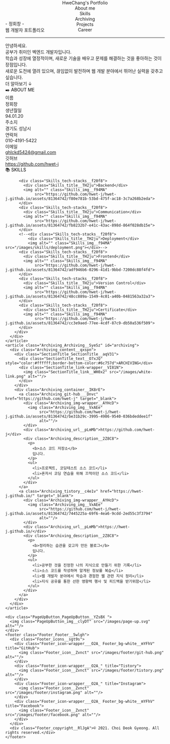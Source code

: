 <!DOCTYPE html>
<html lang="en">
<head>
  <meta charset="UTF-8">
  <title>HWET Portfolio</title>
</head>
<style>
  .Header_Header__bkfyR {
    position: fixed;
    top: 0;
    right: 0;
    left: 0;
    background-color: transparent;
    z-index: 10
  }

  .Header_Header__bkfyR.Header_has-background-color__iWD1w {
    background-color: #fff;
    box-shadow: 0 1px .3rem hsla(0, 0%, 80%, .8)
  }

  .Header_Header__bkfyR.Header_has-background-color__iWD1w .Header_content__FPfsl .Header_navigation-menus__p_A9O > .Header_navigation-menu__8vdQ1, .Header_Header__bkfyR.Header_has-background-color__iWD1w .Header_content__FPfsl .Header_title__u692O {
    color: #453a33
  }

  .Header_Header__bkfyR.Header_has-background-color__iWD1w .Header_content__FPfsl .Header_navigation-menus__p_A9O > .Header_navigation-menu__8vdQ1:hover, .Header_Header__bkfyR.Header_has-background-color__iWD1w .Header_content__FPfsl .Header_title__u692O:hover {
    color: #f4623a
  }

  .Header_Header__bkfyR .Header_content__FPfsl {
    box-sizing: border-box;
    -webkit-box-sizing: border-box;
    width: 100%;
    max-width: 71.25rem;
    height: 4.5rem;
    padding: 1.25rem 2rem;
    margin: 0 auto
  }

  .Header_Header__bkfyR .Header_content__FPfsl .Header_title__u692O {
    display: inline-block;
    font-weight: 700;
    font-size: 1.5rem;
    color: hsla(0, 0%, 100%, .7);
    line-height: 2rem;
    cursor: pointer
  }

  .Header_Header__bkfyR .Header_content__FPfsl .Header_title__u692O:hover {
    color: #fff
  }

  .Header_Header__bkfyR .Header_content__FPfsl .Header_navigation-menus__p_A9O {
    float: right
  }

  .Header_Header__bkfyR .Header_content__FPfsl .Header_navigation-menus__p_A9O .Header_navigation-menu__8vdQ1 {
    display: inline-block;
    padding: 0 1rem;
    font-weight: 700;
    font-size: 1rem;
    color: hsla(0, 0%, 100%, .7);
    line-height: 2rem;
    cursor: pointer
  }

  .Header_Header__bkfyR .Header_content__FPfsl .Header_navigation-menus__p_A9O .Header_navigation-menu__8vdQ1:hover {
    color: #fff
  }

  .Header_Header__bkfyR .Header_content__FPfsl .Header_hamburger-wrapper__aAWlM {
    float: right;
    box-sizing: border-box;
    -webkit-box-sizing: border-box;
    width: 3.5rem;
    height: 3rem;
    padding: .5rem 0;
    margin-top: -.5rem;
    border: 1px solid rgba(0, 0, 0, .1);
    border-radius: .25rem;
    text-align: center;
    cursor: pointer
  }

  .Header_Header__bkfyR .Header_content__FPfsl .Header_hamburger-wrapper__aAWlM:hover {
    background-color: #f5f5f5
  }

  .Header_Header__bkfyR .Header_folded-navigation-menus__xgZIW {
    overflow: hidden;
    box-sizing: border-box;
    -webkit-box-sizing: border-box;
    max-height: 15.75rem;
    padding-left: 2rem;
    background-color: #fff;
    transition: max-height .2s ease;
    -webkit-transition: max-height .2s ease;
    -o-transition: max-height .2s ease
  }

  .Header_Header__bkfyR .Header_folded-navigation-menus__xgZIW.Header_is-folded__drE3y {
    max-height: 0
  }

  .Header_Header__bkfyR .Header_folded-navigation-menus__xgZIW .Header_folded-navigation-menu__tCpbH {
    display: table;
    padding: .75rem 0;
    font-weight: 700;
    font-size: 1rem;
    color: #6c757d;
    line-height: 1.25rem;
    cursor: pointer
  }

  .Header_Header__bkfyR .Header_folded-navigation-menus__xgZIW .Header_folded-navigation-menu__tCpbH:hover {
    color: #f4623a
  }

  .Header_Header__bkfyR .Header_folded-navigation-menus__xgZIW .Header_folded-navigation-menu__tCpbH:first-child {
    margin-top: 1rem
  }

  .Header_Header__bkfyR .Header_folded-navigation-menus__xgZIW .Header_folded-navigation-menu__tCpbH:last-child {
    margin-bottom: 1rem
  }

  @media (max-width: 576px) {
    .Header_Header__bkfyR.Header_has-background-color__iWD1w .Header_content__FPfsl .Header_navigation-menus__p_A9O > .Header_navigation-menu__8vdQ1:hover, .Header_Header__bkfyR.Header_has-background-color__iWD1w .Header_content__FPfsl .Header_title__u692O:hover {
      color: #453a33
    }

    .Header_Header__bkfyR.Header_has-background-color__iWD1w .Header_content__FPfsl .Header_hamburger-wrapper__aAWlM:hover {
      background-color: #fff
    }

    .Header_Header__bkfyR.Header_has-background-color__iWD1w .Header_folded-navigation-menus__xgZIW .Header_folded-navigation-menu__tCpbH:hover {
      color: #6c757d
    }
  }

  .Masthead_Masthead__AqKEv {
    position: relative
  }

  .Masthead_Masthead__AqKEv:before {
    content: "";
    position: absolute;
    top: 0;
    right: 0;
    left: 0;
    bottom: 0;
    background: linear-gradient(180deg, rgba(30, 99, 190, 0.8) 0, rgba(30, 99, 190, 0.8) 90%), url(https://github.com/hwet-j/hwet-j.github.io/assets/81364742/98cb3114-b307-4fb0-9d49-10596f30dfe2) 50% no-repeat;
    background: -o-linear-gradient(top, rgba(30, 99, 190, 0.8) 0, rgba(30, 99, 190, 0.8) 90%), url(https://github.com/hwet-j/hwet-j.github.io/assets/81364742/98cb3114-b307-4fb0-9d49-10596f30dfe2) 50% no-repeat;
    background-size: cover;
    z-index: -1
  }

  .Masthead_Masthead__AqKEv .Masthead_content__lswMP {
    box-sizing: border-box;
    -webkit-box-sizing: border-box;
    width: 100%;
    max-width: 71.25rem;
    margin: 0 auto;
    padding: 8.5rem 2rem 4rem;
    text-align: center
  }

  .Masthead_Masthead__AqKEv .Masthead_content__lswMP .Masthead_title__UKtcP {
    font-family: Black Han Sans, sans-serif;
    font-weight: 400;
    font-size: 4rem;
    color: #fff;
    word-break: keep-all
  }

  .Masthead_Masthead__AqKEv .Masthead_content__lswMP .Masthead_divider___SbfQ {
    width: 4.25rem;
    height: 0;
    margin: 1.5rem auto;
    border: none;
    border-top: .2rem solid #5e0e70;
    opacity: 1
  }

  .Masthead_Masthead__AqKEv .Masthead_content__lswMP .Masthead_description__VWTuB {
    margin: 0 auto 2rem;
    font-weight: 400;
    font-size: 1.25rem;
    color: hsla(0, 0%, 100%, .75);
    line-height: 1.5
  }

  .Masthead_Masthead__AqKEv .Masthead_content__lswMP .Masthead_find-out-more__8C_Rn {
    display: inline-block;
    padding: 1rem 2rem;
    border: none;
    border-radius: 10rem;
    background-color: #8518bb;
    font-weight: 400;
    font-size: 1rem;
    text-decoration: none;
    color: #fff;
    line-height: 1.5;
    cursor: pointer
  }

  .Masthead_Masthead__AqKEv .Masthead_content__lswMP .Masthead_find-out-more__8C_Rn:hover {
    background-color: #f24516;
    transition: background-color .2s ease-in-out;
    -webkit-transition: background-color .2s ease-in-out;
    -o-transition: background-color .2s ease-in-out
  }

  @media (max-width: 992px) {
    .Masthead_Masthead__AqKEv .Masthead_content__lswMP .Masthead_title__UKtcP {
      font-size: 3rem
    }

    .Masthead_Masthead__AqKEv .Masthead_content__lswMP .Masthead_description__VWTuB {
      font-size: 1rem
    }
  }

  @media (max-width: 576px) {
    .Masthead_Masthead__AqKEv .Masthead_content__lswMP .Masthead_find-out-more__8C_Rn:hover {
      background-color: #f4623a
    }
  }

  .SectionTitle_SectionTitle__aqV31 {
    display: table;
    position: relative;
    margin: 0 auto 3rem
  }

  .SectionTitle_SectionTitle__aqV31 .SectionTitle_text__O7xJQ {
    border-bottom-width: 1px;
    border-bottom-style: solid;
    font-family: Black Han Sans, sans-serif;
    font-weight: 400;
    font-size: 3rem;
    line-height: 1.5
  }

  .SectionTitle_SectionTitle__aqV31 .SectionTitle_link-wrapper__VI81N {
    position: absolute;
    top: 50%;
    left: -3rem;
    transform: translateY(-50%);
    -webkit-transform: translateY(-50%);
    -ms-transform: translateY(-50%);
    width: 2rem;
    height: 2rem;
    opacity: .5;
    cursor: pointer
  }

  .SectionTitle_SectionTitle__aqV31 .SectionTitle_link-wrapper__VI81N:hover {
    opacity: .7
  }

  .SectionTitle_SectionTitle__aqV31 .SectionTitle_link-wrapper__VI81N .SectionTitle_link__WH0x2 {
    width: 100%
  }

  @media (max-width: 992px) {
    .SectionTitle_SectionTitle__aqV31 .SectionTitle_text__O7xJQ {
      font-size: 2.5rem
    }
  }

  @media (max-width: 576px) {
    .SectionTitle_SectionTitle__aqV31 .SectionTitle_text__O7xJQ {
      font-size: 2rem
    }

    .SectionTitle_SectionTitle__aqV31 .SectionTitle_link-wrapper__VI81N:hover {
      opacity: .5
    }
  }

  .AboutMe_AboutMe__ysYj_ .AboutMe_content__nt2Em {
    box-sizing: border-box;
    -webkit-box-sizing: border-box;
    width: 100%;
    max-width: 71.25rem;
    padding: 4rem 2rem;
    margin: 0 auto
  }

  .AboutMe_AboutMe__ysYj_ .AboutMe_content__nt2Em .AboutMe_basic-infos__RLZNU {
    display: flex;
    display: -ms-flexbox;
    flex-flow: row wrap;
    justify-content: space-between;
    -webkit-box-pack: justify;
    -ms-flex-pack: justify
  }

  .AboutMe_AboutMe__ysYj_ .AboutMe_content__nt2Em .AboutMe_basic-infos__RLZNU .AboutMe_basic-info-wrapper__p9kae {
    width: 33.3333%
  }

  .AboutMe_AboutMe__ysYj_ .AboutMe_content__nt2Em .AboutMe_basic-infos__RLZNU .AboutMe_basic-info-wrapper__p9kae:first-child, .AboutMe_AboutMe__ysYj_ .AboutMe_content__nt2Em .AboutMe_basic-infos__RLZNU .AboutMe_basic-info-wrapper__p9kae:nth-child(2), .AboutMe_AboutMe__ysYj_ .AboutMe_content__nt2Em .AboutMe_basic-infos__RLZNU .AboutMe_basic-info-wrapper__p9kae:nth-child(3) {
    margin-bottom: 2rem
  }

  .AboutMe_AboutMe__ysYj_ .AboutMe_content__nt2Em .AboutMe_basic-infos__RLZNU .AboutMe_basic-info-wrapper__p9kae .AboutMe_basic-info__vpRfY {
    display: flex;
    display: -ms-flexbox;
    flex-flow: row nowrap;
    width: 100%;
    max-width: 14rem;
    margin: 0 auto;
    opacity: .8
  }

  .AboutMe_AboutMe__ysYj_ .AboutMe_content__nt2Em .AboutMe_basic-infos__RLZNU .AboutMe_basic-info-wrapper__p9kae .AboutMe_basic-info__vpRfY .AboutMe_icon-img-wrapper__eNduC {
    width: 2rem;
    min-width: 2rem;
    height: 2rem;
    margin-top: .2rem;
    margin-right: 2rem
  }

  .AboutMe_AboutMe__ysYj_ .AboutMe_content__nt2Em .AboutMe_basic-infos__RLZNU .AboutMe_basic-info-wrapper__p9kae .AboutMe_basic-info__vpRfY .AboutMe_icon-img-wrapper__eNduC .AboutMe_icon-img__xEpEm {
    width: 100%
  }

  .AboutMe_AboutMe__ysYj_ .AboutMe_content__nt2Em .AboutMe_basic-infos__RLZNU .AboutMe_basic-info-wrapper__p9kae .AboutMe_basic-info__vpRfY .AboutMe_field__GeyWG .AboutMe_field-label__IZxOZ {
    margin-bottom: .5rem;
    font-weight: 700;
    font-size: 1.25rem
  }

  .AboutMe_AboutMe__ysYj_ .AboutMe_content__nt2Em .AboutMe_basic-infos__RLZNU .AboutMe_basic-info-wrapper__p9kae .AboutMe_basic-info__vpRfY .AboutMe_field__GeyWG .AboutMe_field-value__Or_oj {
    font-weight: 400;
    font-size: 1rem
  }

  .AboutMe_AboutMe__ysYj_ .AboutMe_content__nt2Em .AboutMe_basic-infos__RLZNU .AboutMe_basic-info-wrapper__p9kae .AboutMe_basic-info__vpRfY .AboutMe_field__GeyWG .AboutMe_field-value__Or_oj .AboutMe_email__up_5k, .AboutMe_AboutMe__ysYj_ .AboutMe_content__nt2Em .AboutMe_basic-infos__RLZNU .AboutMe_basic-info-wrapper__p9kae .AboutMe_basic-info__vpRfY .AboutMe_field__GeyWG .AboutMe_field-value__Or_oj .AboutMe_phone__cDFAL {
    text-decoration: none;
    color: inherit
  }

  .AboutMe_AboutMe__ysYj_ .AboutMe_content__nt2Em .AboutMe_basic-infos__RLZNU .AboutMe_basic-info-wrapper__p9kae .AboutMe_basic-info__vpRfY .AboutMe_field__GeyWG .AboutMe_field-value__Or_oj .AboutMe_email__up_5k:hover, .AboutMe_AboutMe__ysYj_ .AboutMe_content__nt2Em .AboutMe_basic-infos__RLZNU .AboutMe_basic-info-wrapper__p9kae .AboutMe_basic-info__vpRfY .AboutMe_field__GeyWG .AboutMe_field-value__Or_oj .AboutMe_phone__cDFAL:hover {
    color: #f4623a
  }

  .AboutMe_AboutMe__ysYj_ .AboutMe_content__nt2Em .AboutMe_contact-description__u6x4F {
    padding: 1rem;
    margin-top: 1.5rem;
    background-color: #f0c9c9;
    font-weight: 700;
    text-align: center
  }

  .AboutMe_AboutMe__ysYj_ .AboutMe_content__nt2Em .AboutMe_contact-description__u6x4F .AboutMe_newline__SLvoN {
    display: none
  }

  @media (max-width: 992px) {
    .AboutMe_AboutMe__ysYj_ .AboutMe_content__nt2Em .AboutMe_basic-infos__RLZNU .AboutMe_basic-info-wrapper__p9kae {
      width: 50%
    }

    .AboutMe_AboutMe__ysYj_ .AboutMe_content__nt2Em .AboutMe_basic-infos__RLZNU .AboutMe_basic-info-wrapper__p9kae:nth-child(4) {
      margin-bottom: 2rem
    }
  }

  @media (max-width: 576px) {
    .AboutMe_AboutMe__ysYj_ .AboutMe_content__nt2Em .AboutMe_basic-infos__RLZNU .AboutMe_basic-info-wrapper__p9kae {
      width: 100%
    }

    .AboutMe_AboutMe__ysYj_ .AboutMe_content__nt2Em .AboutMe_basic-infos__RLZNU .AboutMe_basic-info-wrapper__p9kae:nth-child(5) {
      margin-bottom: 2rem
    }

    .AboutMe_AboutMe__ysYj_ .AboutMe_content__nt2Em .AboutMe_basic-infos__RLZNU .AboutMe_basic-info-wrapper__p9kae .AboutMe_basic-info__vpRfY .AboutMe_icon-img-wrapper__eNduC {
      margin-right: 3rem
    }

    .AboutMe_AboutMe__ysYj_ .AboutMe_content__nt2Em .AboutMe_basic-infos__RLZNU .AboutMe_basic-info-wrapper__p9kae .AboutMe_basic-info__vpRfY .AboutMe_field__GeyWG .AboutMe_field-value__Or_oj .AboutMe_email__up_5k:hover, .AboutMe_AboutMe__ysYj_ .AboutMe_content__nt2Em .AboutMe_basic-infos__RLZNU .AboutMe_basic-info-wrapper__p9kae .AboutMe_basic-info__vpRfY .AboutMe_field__GeyWG .AboutMe_field-value__Or_oj .AboutMe_phone__cDFAL:hover {
      color: inherit
    }

    .AboutMe_AboutMe__ysYj_ .AboutMe_content__nt2Em .AboutMe_contact-description__u6x4F .AboutMe_newline__SLvoN {
      display: inline
    }
  }

  .Skills_Skills__NOlZH {
    background-color: #318660
  }

  .Skills_Skills__NOlZH .Skills_content__g0p1s {
    box-sizing: border-box;
    -webkit-box-sizing: border-box;
    width: 100%;
    max-width: 71.25rem;
    padding: 4rem 2rem;
    margin: 0 auto;
    height: 70rem
  }

  .Skills_Skills__NOlZH .Skills_content__g0p1s .Skills_tech-stacks-container__wPIVK {
    display: flex;
    display: -ms-flexbox;
    flex-flow: column wrap;
    align-content: space-around;
    -ms-flex-line-pack: distribute;
    height: calc(100% - (7.5rem + 1px))
  }

  .Skills_Skills__NOlZH .Skills_content__g0p1s .Skills_tech-stacks-container__wPIVK .Skills_tech-stacks__f20f8 {
    box-sizing: border-box;
    -webkit-box-sizing: border-box;
    flex-shrink: 0;
    width: 18rem;
    padding: 1.5rem;
    margin: 0 auto 4rem;
    border-radius: 1rem;
    background-color: #fff;
    box-shadow: 1rem 1rem 1rem 0 rgba(68, 68, 68, .2);
    -webkit-box-shadow: 1rem 1rem 1rem 0 rgba(68, 68, 68, .2)
  }

  /*.Skills_Skills__NOlZH .Skills_content__g0p1s .Skills_tech-stacks-container__wPIVK .Skills_tech-stacks__f20f8:first-child, .Skills_Skills__NOlZH .Skills_content__g0p1s .Skills_tech-stacks-container__wPIVK .Skills_tech-stacks__f20f8:nth-child(4), .Skills_Skills__NOlZH .Skills_content__g0p1s .Skills_tech-stacks-container__wPIVK .Skills_tech-stacks__f20f8:nth-child(7) {
      margin-bottom: 0
  }*/

  .Skills_Skills__NOlZH .Skills_content__g0p1s .Skills_tech-stacks-container__wPIVK .Skills_tech-stacks__f20f8:hover {
    transform: translateY(.5rem);
    -webkit-transform: translateY(.5rem);
    -ms-transform: translateY(.5rem);
    transition: transform .2s ease;
    -webkit-transition: -webkit-transform .2s ease;
    -o-transition: transform .2s ease
  }

  .Skills_Skills__NOlZH .Skills_content__g0p1s .Skills_tech-stacks-container__wPIVK .Skills_tech-stacks__f20f8 .Skills_title__TH2ju {
    padding-bottom: .5rem;
    margin-bottom: 1.5rem;
    border-bottom: 1px solid #ccc;
    font-weight: 700;
    font-size: 1.5rem;
    color: #f4623a
  }

  .Skills_Skills__NOlZH .Skills_content__g0p1s .Skills_tech-stacks-container__wPIVK .Skills_tech-stacks__f20f8 .Skills_img__f94MA {
    display: block;
    width: 100%
  }

  @media (max-width: 992px) {
    .Skills_Skills__NOlZH .Skills_content__g0p1s {
      height: 134rem
    }

    .Skills_Skills__NOlZH .Skills_content__g0p1s .Skills_tech-stacks-container__wPIVK {
      height: calc(100% - (7rem + 1px))
    }

    .Skills_Skills__NOlZH .Skills_content__g0p1s .Skills_tech-stacks-container__wPIVK .Skills_tech-stacks__f20f8 {
      width: 19rem
    }

    .Skills_Skills__NOlZH .Skills_content__g0p1s .Skills_tech-stacks-container__wPIVK .Skills_tech-stacks__f20f8:first-child, .Skills_Skills__NOlZH .Skills_content__g0p1s .Skills_tech-stacks-container__wPIVK .Skills_tech-stacks__f20f8:nth-child(4) {
      margin-bottom: 2rem
    }

    .Skills_Skills__NOlZH .Skills_content__g0p1s .Skills_tech-stacks-container__wPIVK .Skills_tech-stacks__f20f8:nth-child(3) {
      margin-bottom: 0
    }
  }

  @media (max-width: 768px) {
    .Skills_Skills__NOlZH .Skills_content__g0p1s {
      height: 107rem
    }

    .Skills_Skills__NOlZH .Skills_content__g0p1s .Skills_tech-stacks-container__wPIVK .Skills_tech-stacks__f20f8 {
      width: 14.5rem
    }

    .Skills_Skills__NOlZH .Skills_content__g0p1s .Skills_tech-stacks-container__wPIVK .Skills_tech-stacks__f20f8 .Skills_title__TH2ju {
      font-size: 1.25rem
    }
  }

  @media (max-width: 576px) {
    .Skills_Skills__NOlZH .Skills_content__g0p1s {
      height: 233rem
    }

    .Skills_Skills__NOlZH .Skills_content__g0p1s .Skills_tech-stacks-container__wPIVK {
      height: calc(100% - (6.5rem + 1px))
    }

    .Skills_Skills__NOlZH .Skills_content__g0p1s .Skills_tech-stacks-container__wPIVK .Skills_tech-stacks__f20f8 {
      width: 18rem
    }

    .Skills_Skills__NOlZH .Skills_content__g0p1s .Skills_tech-stacks-container__wPIVK .Skills_tech-stacks__f20f8:nth-child(3) {
      margin-bottom: 2rem
    }

    .Skills_Skills__NOlZH .Skills_content__g0p1s .Skills_tech-stacks-container__wPIVK .Skills_tech-stacks__f20f8:hover {
      transform: none;
      -webkit-transform: none;
      -ms-transform: none
    }

    .Skills_Skills__NOlZH .Skills_content__g0p1s .Skills_tech-stacks-container__wPIVK .Skills_tech-stacks__f20f8 .Skills_title__TH2ju {
      font-size: 1.5rem
    }
  }

  .Archiving_Archiving__SyeSz {
    background-color: #222
  }

  .Archiving_Archiving__SyeSz .Archiving_content__qxspn {
    box-sizing: border-box;
    -webkit-box-sizing: border-box;
    width: 100%;
    max-width: 71.25rem;
    padding: 4rem 2rem;
    margin: 0 auto
  }

  .Archiving_Archiving__SyeSz .Archiving_content__qxspn .Archiving_container__IK8rE {
    display: flex;
    display: -ms-flexbox;
    flex-flow: row wrap;
    justify-content: space-around;
    -ms-flex-pack: distribute
  }

  .Archiving_Archiving__SyeSz .Archiving_content__qxspn .Archiving_container__IK8rE .Archiving_git-hub___Dnvc, .Archiving_Archiving__SyeSz .Archiving_content__qxspn .Archiving_container__IK8rE .Archiving_tistory__c4e1v {
    box-sizing: border-box;
    -webkit-box-sizing: border-box;
    width: 26rem;
    padding: 2rem;
    border-radius: 1rem;
    background-color: #f5f5f5;
    text-decoration: none;
    cursor: pointer
  }

  .Archiving_Archiving__SyeSz .Archiving_content__qxspn .Archiving_container__IK8rE .Archiving_git-hub___Dnvc:hover, .Archiving_Archiving__SyeSz .Archiving_content__qxspn .Archiving_container__IK8rE .Archiving_tistory__c4e1v:hover {
    transform: translateY(.5rem);
    -webkit-transform: translateY(.5rem);
    -ms-transform: translateY(.5rem);
    transition: transform .2s ease;
    -webkit-transition: -webkit-transform .2s ease;
    -o-transition: transform .2s ease
  }

  .Archiving_Archiving__SyeSz .Archiving_content__qxspn .Archiving_container__IK8rE .Archiving_git-hub___Dnvc:hover .Archiving_url__pLmMb, .Archiving_Archiving__SyeSz .Archiving_content__qxspn .Archiving_container__IK8rE .Archiving_tistory__c4e1v:hover .Archiving_url__pLmMb {
    text-decoration: underline
  }

  .Archiving_Archiving__SyeSz .Archiving_content__qxspn .Archiving_container__IK8rE .Archiving_git-hub___Dnvc .Archiving_img-wrapper__AYHcD, .Archiving_Archiving__SyeSz .Archiving_content__qxspn .Archiving_container__IK8rE .Archiving_tistory__c4e1v .Archiving_img-wrapper__AYHcD {
    display: block;
    width: 12rem;
    margin-bottom: 1rem
  }

  .Archiving_Archiving__SyeSz .Archiving_content__qxspn .Archiving_container__IK8rE .Archiving_git-hub___Dnvc .Archiving_img-wrapper__AYHcD .Archiving_img__VxAEe, .Archiving_Archiving__SyeSz .Archiving_content__qxspn .Archiving_container__IK8rE .Archiving_tistory__c4e1v .Archiving_img-wrapper__AYHcD .Archiving_img__VxAEe {
    width: 100%
  }

  .Archiving_Archiving__SyeSz .Archiving_content__qxspn .Archiving_container__IK8rE .Archiving_git-hub___Dnvc .Archiving_url__pLmMb, .Archiving_Archiving__SyeSz .Archiving_content__qxspn .Archiving_container__IK8rE .Archiving_tistory__c4e1v .Archiving_url__pLmMb {
    margin-bottom: 1rem;
    color: #258ddb
  }

  .Archiving_Archiving__SyeSz .Archiving_content__qxspn .Archiving_container__IK8rE .Archiving_git-hub___Dnvc .Archiving_description__2Z8C8, .Archiving_Archiving__SyeSz .Archiving_content__qxspn .Archiving_container__IK8rE .Archiving_tistory__c4e1v .Archiving_description__2Z8C8 {
    color: #444
  }

  .Archiving_Archiving__SyeSz .Archiving_content__qxspn .Archiving_container__IK8rE .Archiving_git-hub___Dnvc .Archiving_description__2Z8C8 ul, .Archiving_Archiving__SyeSz .Archiving_content__qxspn .Archiving_container__IK8rE .Archiving_tistory__c4e1v .Archiving_description__2Z8C8 ul {
    padding-left: 1rem;
    margin: 0
  }

  .Archiving_Archiving__SyeSz .Archiving_content__qxspn .Archiving_container__IK8rE .Archiving_git-hub___Dnvc .Archiving_description__2Z8C8 ul li, .Archiving_Archiving__SyeSz .Archiving_content__qxspn .Archiving_container__IK8rE .Archiving_tistory__c4e1v .Archiving_description__2Z8C8 ul li {
    margin-bottom: .5rem
  }

  @media (max-width: 992px) {
    .Archiving_Archiving__SyeSz .Archiving_content__qxspn .Archiving_container__IK8rE .Archiving_git-hub___Dnvc, .Archiving_Archiving__SyeSz .Archiving_content__qxspn .Archiving_container__IK8rE .Archiving_tistory__c4e1v {
      width: 100%;
      max-width: 30rem
    }

    .Archiving_Archiving__SyeSz .Archiving_content__qxspn .Archiving_container__IK8rE .Archiving_git-hub___Dnvc:first-child, .Archiving_Archiving__SyeSz .Archiving_content__qxspn .Archiving_container__IK8rE .Archiving_tistory__c4e1v:first-child {
      margin-bottom: 2rem
    }
  }

  @media (max-width: 576px) {
    .Archiving_Archiving__SyeSz .Archiving_content__qxspn .Archiving_container__IK8rE .Archiving_git-hub___Dnvc, .Archiving_Archiving__SyeSz .Archiving_content__qxspn .Archiving_container__IK8rE .Archiving_tistory__c4e1v {
      padding: 1.5rem
    }

    .Archiving_Archiving__SyeSz .Archiving_content__qxspn .Archiving_container__IK8rE .Archiving_git-hub___Dnvc:hover, .Archiving_Archiving__SyeSz .Archiving_content__qxspn .Archiving_container__IK8rE .Archiving_tistory__c4e1v:hover {
      transform: none;
      -webkit-transform: none;
      -ms-transform: none
    }

    .Archiving_Archiving__SyeSz .Archiving_content__qxspn .Archiving_container__IK8rE .Archiving_git-hub___Dnvc:hover .Archiving_url__pLmMb, .Archiving_Archiving__SyeSz .Archiving_content__qxspn .Archiving_container__IK8rE .Archiving_tistory__c4e1v:hover .Archiving_url__pLmMb {
      text-decoration: none
    }

    .Archiving_Archiving__SyeSz .Archiving_content__qxspn .Archiving_container__IK8rE .Archiving_git-hub___Dnvc .Archiving_description__2Z8C8, .Archiving_Archiving__SyeSz .Archiving_content__qxspn .Archiving_container__IK8rE .Archiving_tistory__c4e1v .Archiving_description__2Z8C8 {
      font-size: .9rem
    }
  }

  .Projects_Projects__E9SvD {
    background-color: #1d809f
  }

  .Projects_Projects__E9SvD .Projects_content__HRavM {
    box-sizing: border-box;
    -webkit-box-sizing: border-box;
    width: 100%;
    max-width: 71.25rem;
    padding: 4rem 2rem;
    margin: 0 auto
  }

  .Projects_Projects__E9SvD .Projects_content__HRavM .Projects_projects__PvBb6 .Projects_project__hHhvb {
    padding: 3rem;
    margin: 0 auto 2rem;
    border-radius: 1rem;
    background-color: #fff;
    box-shadow: 1rem 1rem 1rem 0 rgba(68, 68, 68, .2);
    -webkit-box-shadow: 1rem 1rem 1rem 0 rgba(68, 68, 68, .2)
  }

  .Projects_Projects__E9SvD .Projects_content__HRavM .Projects_projects__PvBb6 .Projects_project__hHhvb:last-child {
    margin-bottom: 0
  }

  .Projects_Projects__E9SvD .Projects_content__HRavM .Projects_projects__PvBb6 .Projects_project__hHhvb .Projects_title__0IuQ3 {
    padding-bottom: .5rem;
    font-family: Black Han Sans, sans-serif;
    font-weight: 400;
    font-size: 2.5rem;
    color: #222;
    text-align: center
  }

  .Projects_Projects__E9SvD .Projects_content__HRavM .Projects_projects__PvBb6 .Projects_project__hHhvb .Projects_period__HDo5Z {
    margin-bottom: 2rem;
    font-weight: 400;
    font-size: 1rem;
    color: #6c757d;
    text-align: center;
    opacity: .8
  }

  .Projects_Projects__E9SvD .Projects_content__HRavM .Projects_projects__PvBb6 .Projects_project__hHhvb .Projects_period__HDo5Z .Projects_new-line-chunk__MLz0c {
    display: inline-block
  }

  .Projects_Projects__E9SvD .Projects_content__HRavM .Projects_projects__PvBb6 .Projects_project__hHhvb .Projects_info___utyZ {
    display: flex;
    display: -ms-flexbox;
    flex-flow: row wrap;
    justify-content: center;
    -webkit-box-pack: center;
    -ms-flex-pack: center
  }

  .Projects_Projects__E9SvD .Projects_content__HRavM .Projects_projects__PvBb6 .Projects_project__hHhvb .Projects_info___utyZ .Projects_img-carousel__e8hwy {
    overflow: hidden;
    position: relative;
    width: 50%;
    margin-right: 3rem
  }

  .Projects_Projects__E9SvD .Projects_content__HRavM .Projects_projects__PvBb6 .Projects_project__hHhvb .Projects_info___utyZ .Projects_img-carousel__e8hwy .Projects_imgs__datEq {
    display: flex;
    display: -ms-flexbox;
    flex-flow: row nowrap;
    position: relative;
    width: 100%
  }

  .Projects_Projects__E9SvD .Projects_content__HRavM .Projects_projects__PvBb6 .Projects_project__hHhvb .Projects_info___utyZ .Projects_img-carousel__e8hwy .Projects_imgs__datEq.Projects_shifting__qvybe {
    transition: left .2s linear;
    -webkit-transition: left .2s linear;
    -o-transition: left .2s linear
  }

  .Projects_Projects__E9SvD .Projects_content__HRavM .Projects_projects__PvBb6 .Projects_project__hHhvb .Projects_info___utyZ .Projects_img-carousel__e8hwy .Projects_imgs__datEq .Projects_img-wrapper__0b8Tt {
    display: block;
    width: 100%;
    min-width: 100%;
    cursor: pointer
  }

  .Projects_Projects__E9SvD .Projects_content__HRavM .Projects_projects__PvBb6 .Projects_project__hHhvb .Projects_info___utyZ .Projects_img-carousel__e8hwy .Projects_imgs__datEq .Projects_img-wrapper__0b8Tt .Projects_img__OAyqd {
    display: block;
    width: 97%;
    margin: 0 auto
  }

  .Projects_Projects__E9SvD .Projects_content__HRavM .Projects_projects__PvBb6 .Projects_project__hHhvb .Projects_info___utyZ .Projects_img-carousel__e8hwy .Projects_nav__Inoba {
    height: 2rem;
    margin-top: 1rem;
    text-align: center
  }

  .Projects_Projects__E9SvD .Projects_content__HRavM .Projects_projects__PvBb6 .Projects_project__hHhvb .Projects_info___utyZ .Projects_img-carousel__e8hwy .Projects_nav__Inoba .Projects_next__3RYWe, .Projects_Projects__E9SvD .Projects_content__HRavM .Projects_projects__PvBb6 .Projects_project__hHhvb .Projects_info___utyZ .Projects_img-carousel__e8hwy .Projects_nav__Inoba .Projects_prev__wS3_z {
    display: inline-block;
    margin: 0 1rem;
    width: 1rem
  }

  .Projects_Projects__E9SvD .Projects_content__HRavM .Projects_projects__PvBb6 .Projects_project__hHhvb .Projects_info___utyZ .Projects_img-carousel__e8hwy .Projects_nav__Inoba .Projects_page__zHIqO {
    display: inline-block;
    font-weight: 400;
    font-size: 1rem;
    color: #444
  }

  .Projects_Projects__E9SvD .Projects_content__HRavM .Projects_projects__PvBb6 .Projects_project__hHhvb .Projects_info___utyZ .Projects_descriptions__2g3bi {
    width: calc(50% - 3rem)
  }

  .Projects_Projects__E9SvD .Projects_content__HRavM .Projects_projects__PvBb6 .Projects_project__hHhvb .Projects_info___utyZ .Projects_descriptions__2g3bi .Projects_main-description__JVRu1 {
    padding-bottom: 1rem;
    margin-bottom: 1rem;
    border-bottom: 1px solid #ccc;
    font-weight: 400;
    font-size: 1rem
  }

  .Projects_Projects__E9SvD .Projects_content__HRavM .Projects_projects__PvBb6 .Projects_project__hHhvb .Projects_info___utyZ .Projects_descriptions__2g3bi .Projects_main-description__JVRu1 .Projects_red__r_DWh {
    color: #ed3770
  }

  .Projects_Projects__E9SvD .Projects_content__HRavM .Projects_projects__PvBb6 .Projects_project__hHhvb .Projects_info___utyZ .Projects_descriptions__2g3bi .Projects_main-description__JVRu1 .Projects_show-readme-btn__v1p__ {
    display: table;
    padding: .5rem 1rem;
    background-color: #222;
    border-radius: .25rem;
    color: #fff;
    cursor: pointer
  }

  .Projects_Projects__E9SvD .Projects_content__HRavM .Projects_projects__PvBb6 .Projects_project__hHhvb .Projects_info___utyZ .Projects_descriptions__2g3bi .Projects_main-description__JVRu1 .Projects_show-readme-btn__v1p__:hover {
    background-color: #444
  }

  .Projects_Projects__E9SvD .Projects_content__HRavM .Projects_projects__PvBb6 .Projects_project__hHhvb .Projects_info___utyZ .Projects_descriptions__2g3bi .Projects_description___gCV_ {
    margin-bottom: 1rem
  }

  .Projects_Projects__E9SvD .Projects_content__HRavM .Projects_projects__PvBb6 .Projects_project__hHhvb .Projects_info___utyZ .Projects_descriptions__2g3bi .Projects_description___gCV_:last-child {
    margin-bottom: 0
  }

  .Projects_Projects__E9SvD .Projects_content__HRavM .Projects_projects__PvBb6 .Projects_project__hHhvb .Projects_info___utyZ .Projects_descriptions__2g3bi .Projects_description___gCV_ .Projects_label__OLO6p {
    display: inline-block;
    vertical-align: top;
    width: 8.4rem;
    font-weight: 900;
    font-size: 1rem
  }

  .Projects_Projects__E9SvD .Projects_content__HRavM .Projects_projects__PvBb6 .Projects_project__hHhvb .Projects_info___utyZ .Projects_descriptions__2g3bi .Projects_description___gCV_ .Projects_label__OLO6p:before {
    content: "✔";
    display: inline;
    padding-right: .5rem
  }

  .Projects_Projects__E9SvD .Projects_content__HRavM .Projects_projects__PvBb6 .Projects_project__hHhvb .Projects_info___utyZ .Projects_descriptions__2g3bi .Projects_description___gCV_ .Projects_value__B9RY_ {
    display: inline-block;
    vertical-align: bottom;
    width: calc(100% - 8.4rem);
    font-weight: 400;
    font-size: 1rem
  }

  .Projects_Projects__E9SvD .Projects_content__HRavM .Projects_projects__PvBb6 .Projects_project__hHhvb .Projects_info___utyZ .Projects_descriptions__2g3bi .Projects_description___gCV_ .Projects_value__B9RY_ .Projects_url__5cSRT {
    color: #258ddb;
    cursor: pointer;
    text-decoration: none;
    word-break: break-all
  }

  .Projects_Projects__E9SvD .Projects_content__HRavM .Projects_projects__PvBb6 .Projects_project__hHhvb .Projects_info___utyZ .Projects_descriptions__2g3bi .Projects_description___gCV_ .Projects_value__B9RY_ .Projects_url__5cSRT:hover {
    text-decoration: underline
  }

  @media (max-width: 1200px) {
    .Projects_Projects__E9SvD .Projects_content__HRavM .Projects_projects__PvBb6 .Projects_project__hHhvb .Projects_info___utyZ .Projects_img-carousel__e8hwy {
      width: 45%;
      margin-right: 2rem
    }

    .Projects_Projects__E9SvD .Projects_content__HRavM .Projects_projects__PvBb6 .Projects_project__hHhvb .Projects_info___utyZ .Projects_descriptions__2g3bi {
      width: calc(55% - 2rem)
    }
  }

  @media (max-width: 992px) {
    .Projects_Projects__E9SvD .Projects_content__HRavM .Projects_projects__PvBb6 .Projects_project__hHhvb .Projects_title__0IuQ3 {
      font-size: 2rem
    }

    .Projects_Projects__E9SvD .Projects_content__HRavM .Projects_projects__PvBb6 .Projects_project__hHhvb .Projects_info___utyZ .Projects_img-carousel__e8hwy {
      width: 90%;
      margin-right: 0;
      margin-bottom: 1rem
    }

    .Projects_Projects__E9SvD .Projects_content__HRavM .Projects_projects__PvBb6 .Projects_project__hHhvb .Projects_info___utyZ .Projects_descriptions__2g3bi {
      width: 90%
    }
  }

  @media (max-width: 768px) {
    .Projects_Projects__E9SvD .Projects_content__HRavM .Projects_projects__PvBb6 .Projects_project__hHhvb .Projects_info___utyZ .Projects_descriptions__2g3bi, .Projects_Projects__E9SvD .Projects_content__HRavM .Projects_projects__PvBb6 .Projects_project__hHhvb .Projects_info___utyZ .Projects_img-carousel__e8hwy {
      width: 100%
    }
  }

  @media (max-width: 576px) {
    .Projects_Projects__E9SvD .Projects_content__HRavM .Projects_projects__PvBb6 .Projects_project__hHhvb {
      padding: 2rem
    }

    .Projects_Projects__E9SvD .Projects_content__HRavM .Projects_projects__PvBb6 .Projects_project__hHhvb .Projects_title__0IuQ3 {
      font-size: 1.8rem
    }

    .Projects_Projects__E9SvD .Projects_content__HRavM .Projects_projects__PvBb6 .Projects_project__hHhvb .Projects_info___utyZ .Projects_descriptions__2g3bi .Projects_description___gCV_ .Projects_label__OLO6p {
      display: table;
      width: auto;
      padding-left: .5rem;
      margin-bottom: .5rem;
      border-left: 5px solid #222
    }

    .Projects_Projects__E9SvD .Projects_content__HRavM .Projects_projects__PvBb6 .Projects_project__hHhvb .Projects_info___utyZ .Projects_descriptions__2g3bi .Projects_description___gCV_ .Projects_label__OLO6p:before {
      content: "";
      display: inline;
      padding-right: 0
    }

    .Projects_Projects__E9SvD .Projects_content__HRavM .Projects_projects__PvBb6 .Projects_project__hHhvb .Projects_info___utyZ .Projects_descriptions__2g3bi .Projects_description___gCV_ .Projects_value__B9RY_ {
      width: 100%
    }

    .Projects_Projects__E9SvD .Projects_content__HRavM .Projects_projects__PvBb6 .Projects_project__hHhvb .Projects_info___utyZ .Projects_descriptions__2g3bi .Projects_description___gCV_ .Projects_value__B9RY_ .Projects_url__5cSRT:hover {
      text-decoration: none
    }
  }

  .Projects_modal-content__Y_wDO {
    border: none
  }

  .Projects_modal-header__0Utr4 {
    margin-bottom: 0;
    background-color: #222;
    font-size: 1rem;
    font-weight: 700;
    color: #fff
  }

  .Projects_modal-body__CKpMl h1, .Projects_modal-body__CKpMl h2, .Projects_modal-body__CKpMl h3, .Projects_modal-body__CKpMl h4, .Projects_modal-body__CKpMl h5, .Projects_modal-body__CKpMl h6 {
    margin-bottom: 1em;
    font-weight: 700
  }

  .Projects_modal-body__CKpMl h1 {
    padding-bottom: 1em;
    border-bottom: 1px solid #ccc;
    font-size: 1.75rem
  }

  .Projects_modal-body__CKpMl h2 {
    font-size: 1.5rem
  }

  .Projects_modal-body__CKpMl h3 {
    font-size: 1.25rem
  }

  .Projects_modal-body__CKpMl h4 {
    font-size: 1.2rem
  }

  .Projects_modal-body__CKpMl h5 {
    font-size: 1.15rem
  }

  .Projects_modal-body__CKpMl h6 {
    font-size: 1.1rem
  }

  .Projects_modal-body__CKpMl pre {
    padding: 1rem;
    background-color: #f5f5f5;
    border-radius: .5rem
  }

  .Projects_modal-body__CKpMl .anchor {
    display: none
  }

  .Career_Career__w0U0z {
    background-color: #f5f5f5
  }

  .Career_Career__w0U0z .Career_content__6_8pM {
    box-sizing: border-box;
    -webkit-box-sizing: border-box;
    width: 100%;
    max-width: 71.25rem;
    padding: 4rem 2rem;
    margin: 0 auto
  }

  .Career_Career__w0U0z .Career_content__6_8pM .Career_companies__zP9qN {
    width: 90%;
    margin: 0 auto
  }

  .Career_Career__w0U0z .Career_content__6_8pM .Career_companies__zP9qN .Career_company__I_V_1 {
    display: flex;
    display: -ms-flexbox;
    flex-flow: row nowrap;
    justify-content: center;
    -webkit-box-pack: center;
    -ms-flex-pack: center
  }

  .Career_Career__w0U0z .Career_content__6_8pM .Career_companies__zP9qN .Career_company__I_V_1 .Career_logo-container__otW3c {
    padding-right: 3rem;
    border-right: 1px solid #ccc
  }

  .Career_Career__w0U0z .Career_content__6_8pM .Career_companies__zP9qN .Career_company__I_V_1 .Career_logo-container__otW3c .Career_logo-wrapper__IRmTo {
    display: flex;
    display: -ms-flexbox;
    flex-flow: column nowrap;
    justify-content: center;
    -webkit-box-pack: center;
    -ms-flex-pack: center;
    align-items: center;
    -webkit-box-align: center;
    -ms-flex-align: center;
    overflow: hidden;
    width: 15rem;
    height: 15rem;
    border: 1px solid #ccc;
    border-radius: 10rem;
    background-color: #fff
  }

  .Career_Career__w0U0z .Career_content__6_8pM .Career_companies__zP9qN .Career_company__I_V_1 .Career_logo-container__otW3c .Career_logo-wrapper__IRmTo div:first-child {
    width: 90%
  }

  .Career_Career__w0U0z .Career_content__6_8pM .Career_companies__zP9qN .Career_company__I_V_1 .Career_logo-container__otW3c .Career_logo-wrapper__IRmTo .Career_logo__WgFXr {
    display: block;
    flex-shrink: 0;
    width: 90%
  }

  .Career_Career__w0U0z .Career_content__6_8pM .Career_companies__zP9qN .Career_company__I_V_1 .Career_info__M8b0w {
    padding-left: 3rem
  }

  .Career_Career__w0U0z .Career_content__6_8pM .Career_companies__zP9qN .Career_company__I_V_1 .Career_info__M8b0w .Career_title__aXl4q {
    padding-bottom: .5rem;
    font-weight: 900;
    font-size: 1.5rem
  }

  .Career_Career__w0U0z .Career_content__6_8pM .Career_companies__zP9qN .Career_company__I_V_1 .Career_info__M8b0w .Career_period__SLQR_ {
    padding-bottom: 1rem;
    font-weight: 400;
    font-size: 1.1rem;
    color: #6c757d
  }

  .Career_Career__w0U0z .Career_content__6_8pM .Career_companies__zP9qN .Career_company__I_V_1 .Career_info__M8b0w .Career_description__iZPxT {
    padding-bottom: 1rem;
    border-bottom: 1px solid #ccc
  }

  .Career_Career__w0U0z .Career_content__6_8pM .Career_companies__zP9qN .Career_company__I_V_1 .Career_info__M8b0w .Career_works__deS2P {
    padding-left: 1rem;
    margin: 1rem 0
  }

  .Career_Career__w0U0z .Career_content__6_8pM .Career_companies__zP9qN .Career_company__I_V_1 .Career_info__M8b0w .Career_works__deS2P .Career_works-title__uwkNU {
    margin: 2rem 0 1rem -1rem;
    font-size: 1rem;
    color: #222
  }

  .Career_Career__w0U0z .Career_content__6_8pM .Career_companies__zP9qN .Career_company__I_V_1 .Career_info__M8b0w .Career_works__deS2P .Career_works-title__uwkNU:first-of-type {
    margin-top: 0
  }

  .Career_Career__w0U0z .Career_content__6_8pM .Career_companies__zP9qN .Career_company__I_V_1 .Career_info__M8b0w .Career_works__deS2P .Career_works-period__ayMBF {
    margin: 0 0 1rem -1rem;
    font-size: .9rem;
    font-weight: 400;
    color: #6c757d
  }

  .Career_Career__w0U0z .Career_content__6_8pM .Career_companies__zP9qN .Career_company__I_V_1 .Career_info__M8b0w .Career_works__deS2P li {
    margin-bottom: .5rem
  }

  @media (max-width: 992px) {
    .Career_Career__w0U0z .Career_content__6_8pM .Career_companies__zP9qN .Career_company__I_V_1 .Career_logo-container__otW3c {
      padding-right: 2rem
    }

    .Career_Career__w0U0z .Career_content__6_8pM .Career_companies__zP9qN .Career_company__I_V_1 .Career_logo-container__otW3c .Career_logo-wrapper__IRmTo {
      width: 10rem;
      height: 10rem
    }

    .Career_Career__w0U0z .Career_content__6_8pM .Career_companies__zP9qN .Career_company__I_V_1 .Career_info__M8b0w {
      padding-left: 2rem
    }
  }

  @media (max-width: 768px) {
    .Career_Career__w0U0z .Career_content__6_8pM .Career_companies__zP9qN {
      width: 100%
    }

    .Career_Career__w0U0z .Career_content__6_8pM .Career_companies__zP9qN .Career_company__I_V_1 {
      flex-direction: column
    }

    .Career_Career__w0U0z .Career_content__6_8pM .Career_companies__zP9qN .Career_company__I_V_1 .Career_logo-container__otW3c {
      padding-right: 0;
      padding-bottom: 2rem;
      border-right: none
    }

    .Career_Career__w0U0z .Career_content__6_8pM .Career_companies__zP9qN .Career_company__I_V_1 .Career_logo-container__otW3c .Career_logo-wrapper__IRmTo {
      width: 15rem;
      height: 15rem;
      margin: 0 auto
    }

    .Career_Career__w0U0z .Career_content__6_8pM .Career_companies__zP9qN .Career_company__I_V_1 .Career_info__M8b0w {
      padding-left: 0
    }
  }

  .PageUpButton_PageUpButton__YZsBX {
    display: none;
    position: fixed;
    right: 1.5rem;
    bottom: 1.5rem;
    width: 3rem;
    height: 3rem;
    border-radius: .5rem;
    background-color: #fff;
    cursor: pointer;
    opacity: .5
  }

  .PageUpButton_PageUpButton__YZsBX.PageUpButton_show__17G_A {
    display: block
  }

  .PageUpButton_PageUpButton__YZsBX .PageUpButton_img__clyDT {
    width: 100%
  }

  .Footer_Footer__5wlgh {
    height: 11rem;
    padding-top: 3rem;
    background-color: #222;
    text-align: center
  }

  .Footer_Footer__5wlgh .Footer_icons__sgt9s {
    margin-bottom: 1rem
  }

  .Footer_Footer__5wlgh .Footer_icons__sgt9s .Footer_icon-wrapper___O2A_ {
    position: relative;
    display: inline-block;
    width: 3rem;
    height: 3rem;
    padding: 2px;
    margin: 0 .5rem;
    border-radius: 2rem;
    cursor: pointer
  }

  .Footer_Footer__5wlgh .Footer_icons__sgt9s .Footer_icon-wrapper___O2A_.Footer_bg-white__mYFhV {
    background-color: #fff
  }

  .Footer_Footer__5wlgh .Footer_icons__sgt9s .Footer_icon-wrapper___O2A_:hover {
    opacity: .8
  }

  .Footer_Footer__5wlgh .Footer_icons__sgt9s .Footer_icon-wrapper___O2A_ .Footer_icon__Zvnct {
    width: 100%
  }

  .Footer_Footer__5wlgh .Footer_copyright__RlJgA {
    font-weight: 400;
    font-size: .9rem;
    color: #f5f5f5
  }

  @media (max-width: 576px) {
    .Footer_Footer__5wlgh .Footer_icons__sgt9s .Footer_icon-wrapper___O2A_:hover {
      opacity: 1
    }
  }
</style>


<body>

<div id="__next">
  <div id="root">
    <header class="Header_Header__bkfyR ">
      <div class="Header_content__FPfsl">
        <div class="Header_title__u692O">HweChang's Portfolio</div>
        <div class="Header_navigation-menus__p_A9O">
          <div class="Header_navigation-menu__8vdQ1">About me</div>
          <div class="Header_navigation-menu__8vdQ1">Skills</div>
          <div class="Header_navigation-menu__8vdQ1">Archiving</div>
          <div class="Header_navigation-menu__8vdQ1">Projects</div>
          <div class="Header_navigation-menu__8vdQ1">Career</div>
        </div>
      </div>
    </header>
    <div class="Masthead_Masthead__AqKEv">
      <div class="Masthead_content__lswMP">
        <div class="Masthead_title__UKtcP">
          - 정회창 -<br/>웹 개발자 포트폴리오
        </div>
        <hr class="Masthead_divider___SbfQ"/>
        <div class="Masthead_description__VWTuB">
          안녕하세요.
          <br/>공부가 취미인 벡엔드 개발자입니다.
          <br/>학습과 성장에 열정적이며, 새로운 기술을 배우고 문제를 해결하는 것을 좋아하는 것이 장점입니다.
          <br/>새로운 도전에 열려 있으며, 끊임없이 발전하며 웹 개발 분야에서 뛰어난 실력을 갖추고 싶습니다.
        </div>
        <div class="Masthead_find-out-more__8C_Rn">더 알아보기 ↓</div>
      </div>
    </div>
    <article class="AboutMe_AboutMe__ysYj_" id="about-me">
      <div class="AboutMe_content__nt2Em">
        <div class="SectionTitle_SectionTitle__aqV31">
          <div class="SectionTitle_text__O7xJQ" style="color:#000000;border-bottom-color:#cccccc">✒️ ABOUT ME</div>
          <div class="SectionTitle_link-wrapper__VI81N">
            <img class="SectionTitle_link__WH0x2" src="/images/black-link.png" alt=""/>
          </div>
        </div>
        <div class="AboutMe_basic-infos__RLZNU">
          <div class="AboutMe_basic-info-wrapper__p9kae">
            <div class="AboutMe_basic-info__vpRfY">
              <div class="AboutMe_icon-img-wrapper__eNduC">
                <img class="AboutMe_icon-img__xEpEm"
                     src="https://github.com/hwet-j/hwet-j.github.io/assets/81364742/a6adef6c-4f97-4356-a30c-c70a2417bdbe"
                     alt=""/>
              </div>
              <div class="AboutMe_field__GeyWG">
                <div class="AboutMe_field-label__IZxOZ">이름</div>
                <div class="AboutMe_field-value__Or_oj">정회창</div>
              </div>
            </div>
          </div>
          <div class="AboutMe_basic-info-wrapper__p9kae">
            <div class="AboutMe_basic-info__vpRfY">
              <div class="AboutMe_icon-img-wrapper__eNduC">
                <img class="AboutMe_icon-img__xEpEm"
                     src="https://github.com/hwet-j/hwet-j.github.io/assets/81364742/d36e3ccf-7e5f-444d-aa89-32fcdc180cbe"
                     alt=""/>
              </div>
              <div class="AboutMe_field__GeyWG">
                <div class="AboutMe_field-label__IZxOZ">생년월일</div>
                <div class="AboutMe_field-value__Or_oj">94.01.20</div>
              </div>
            </div>
          </div>
          <div class="AboutMe_basic-info-wrapper__p9kae">
            <div class="AboutMe_basic-info__vpRfY">
              <div class="AboutMe_icon-img-wrapper__eNduC">
                <img class="AboutMe_icon-img__xEpEm"
                     src="https://github.com/hwet-j/hwet-j.github.io/assets/81364742/402ba80d-890f-4fc0-91b6-d4438e2212dd"
                     alt=""/>
              </div>
              <div class="AboutMe_field__GeyWG">
                <div class="AboutMe_field-label__IZxOZ">주소지</div>
                <div class="AboutMe_field-value__Or_oj">경기도 성남시</div>
              </div>
            </div>
          </div>
          <div class="AboutMe_basic-info-wrapper__p9kae">
            <div class="AboutMe_basic-info__vpRfY">
              <div class="AboutMe_icon-img-wrapper__eNduC">
                <img class="AboutMe_icon-img__xEpEm"
                     src="https://github.com/hwet-j/hwet-j.github.io/assets/81364742/02c18368-d5cd-4355-91cf-9d7e99ba07ec"
                     alt=""/>
              </div>
              <div class="AboutMe_field__GeyWG">
                <div class="AboutMe_field-label__IZxOZ">연락처</div>
                <div class="AboutMe_field-value__Or_oj">
                  010-4191-5422
                </div>
              </div>
            </div>
          </div>
          <div class="AboutMe_basic-info-wrapper__p9kae">
            <div class="AboutMe_basic-info__vpRfY">
              <div class="AboutMe_icon-img-wrapper__eNduC">
                <img class="AboutMe_icon-img__xEpEm"
                     src="https://github.com/hwet-j/hwet-j.github.io/assets/81364742/a5221163-ddf8-42dc-b120-24823387930c"
                     alt=""/>
              </div>
              <div class="AboutMe_field__GeyWG">
                <div class="AboutMe_field-label__IZxOZ">이메일</div>
                <div class="AboutMe_field-value__Or_oj"><a class="AboutMe_email__up_5k"
                                                           href="mailto:ghlckd5424@gmail.com">ghlckd5424@gmail.com</a>
                </div>
              </div>
            </div>
          </div>
          <div class="AboutMe_basic-info-wrapper__p9kae">
            <div class="AboutMe_basic-info__vpRfY">
              <div class="AboutMe_icon-img-wrapper__eNduC">
                <img class="AboutMe_icon-img__xEpEm"
                     src="https://github.com/hwet-j/hwet-j.github.io/assets/81364742/9c2f3007-d5a8-466e-9762-658c9b3e379e"
                     alt=""/>
              </div>
              <div class="AboutMe_field__GeyWG">
                <div class="AboutMe_field-label__IZxOZ">깃허브</div>
                <div class="AboutMe_field-value__Or_oj" style="white-space: nowrap;"><a
                  href="https://github.com/hwet-j" target="_blank">https://github.com/hwet-j</a>
                </div>
              </div>
            </div>
          </div>
        </div>
      </div>
    </article>
    <article class="Skills_Skills__NOlZH" id="skills">
      <div class="Skills_content__g0p1s">
        <div class="SectionTitle_SectionTitle__aqV31">
          <div class="SectionTitle_text__O7xJQ" style="color:#000000;border-bottom-color:#000000">📚 SKILLS</div>
          <div class="SectionTitle_link-wrapper__VI81N"><img alt=""
                                                             class="SectionTitle_link__WH0x2"
                                                             src="/images/black-link.png">
          </div>
        </div>
        <div class="Skills_tech-stacks-container__wPIVK">

          <div class="Skills_tech-stacks__f20f8">
            <div class="Skills_title__TH2ju">Backend</div>
            <img alt="" class="Skills_img__f94MA"
                 src="https://github.com/hwet-j/hwet-j.github.io/assets/81364742/f80e781b-53bd-475f-ac18-3c7a268b2eda">
          </div>
          <div class="Skills_tech-stacks__f20f8">
            <div class="Skills_title__TH2ju">Communication</div>
            <img alt="" class="Skills_img__f94MA"
                 src="https://github.com/hwet-j/hwet-j.github.io/assets/81364742/fb8232b7-e41c-43ac-898d-864f028db15e">
          </div>
          <!--<div class="Skills_tech-stacks__f20f8">
              <div class="Skills_title__TH2ju">Deployment</div>
              <img alt="" class="Skills_img__f94MA" src="/images/skills/deployment.png"></div>-->
          <div class="Skills_tech-stacks__f20f8">
            <div class="Skills_title__TH2ju">Frontend</div>
            <img alt="" class="Skills_img__f94MA"
                 src="https://github.com/hwet-j/hwet-j.github.io/assets/81364742/adf946b6-0296-41d1-9bbd-7200dc88f4fd">
          </div>
          <div class="Skills_tech-stacks__f20f8">
            <div class="Skills_title__TH2ju">Version Control</div>
            <img alt="" class="Skills_img__f94MA"
                 src="https://github.com/hwet-j/hwet-j.github.io/assets/81364742/48cc889a-1549-4c01-a40b-0481563a32a3">
          </div>
          <div class="Skills_tech-stacks__f20f8">
            <div class="Skills_title__TH2ju">Certificate</div>
            <img alt="" class="Skills_img__f94MA"
                 src="https://github.com/hwet-j/hwet-j.github.io/assets/81364742/cc3e9aed-77ee-4cdf-87c9-db50a536f509">
          </div>
        </div>
      </div>
    </article>
    <article class="Archiving_Archiving__SyeSz" id="archiving">
      <div class="Archiving_content__qxspn">
        <div class="SectionTitle_SectionTitle__aqV31">
          <div class="SectionTitle_text__O7xJQ" style="color:#ffffff;border-bottom-color:#6c757d">ARCHIVING</div>
          <div class="SectionTitle_link-wrapper__VI81N">
            <img class="SectionTitle_link__WH0x2" src="/images/white-link.png" alt=""/>
          </div>
        </div>
        <div class="Archiving_container__IK8rE">
          <a class="Archiving_git-hub___Dnvc" href="https://github.com/hwet-j" target="_blank">
            <div class="Archiving_img-wrapper__AYHcD">
              <img class="Archiving_img__VxAEe"
                   src="https://github.com/hwet-j/hwet-j.github.io/assets/81364742/be31b29c-3995-4986-9540-036bdeddee1f"
                   alt=""/>
            </div>
            <div class="Archiving_url__pLmMb">https://github.com/hwet-j</div>
            <div class="Archiving_description__2Z8C8">
              <p>
                <b>소스 코드 저장소</b>
                입니다.
              </p>
              <ul>
                <li>프로젝트, 코딩테스트 소스 코드</li>
                <li>혼자서 코딩 연습을 위해 끄적이던 소스 코드</li>
              </ul>
            </div>
          </a>
          <a class="Archiving_tistory__c4e1v" href="https://hwet-j.github.io/" target="_blank">
            <div class="Archiving_img-wrapper__AYHcD">
              <img class="Archiving_img__VxAEe"
                   src="https://github.com/hwet-j/hwet-j.github.io/assets/81364742/7445225a-69f6-4ea6-9cdd-2ed55c3f3794"
                   alt=""/>
            </div>
            <div class="Archiving_url__pLmMb">https://hwet-j.github.io/</div>
            <div class="Archiving_description__2Z8C8">
              <p>
                <b>정리하는 습관을 갖고자 만든 블로그</b>
                입니다.
              </p>
              <ul>
                <li>공부한 것을 진정한 나의 지식으로 만들기 위한 기록</li>
                <li>소스 코드를 작성하며 알게된 정보를 복습</li>
                <li>웹 개발자 분야에서 학습과 경험한 웹 관련 지식 정리</li>
                <li>지식 공유를 통한 선한 영향력 행사 및 피드백을 받기위함</li>
              </ul>
            </div>
          </a>
        </div>
      </div>
    </article>
    
    <div class="PageUpButton_PageUpButton__YZsBX ">
      <img class="PageUpButton_img__clyDT" src="/images/page-up.svg" alt=""/>
    </div>
    <footer class="Footer_Footer__5wlgh">
      <div class="Footer_icons__sgt9s">
        <div class="Footer_icon-wrapper___O2A_ Footer_bg-white__mYFhV" title="GitHub">
          <img class="Footer_icon__Zvnct" src="/images/footer/git-hub.png" alt=""/>
        </div>
        <div class="Footer_icon-wrapper___O2A_" title="Tistory">
          <img class="Footer_icon__Zvnct" src="/images/footer/tistory.png" alt=""/>
        </div>
        <div class="Footer_icon-wrapper___O2A_" title="Instagram">
          <img class="Footer_icon__Zvnct" src="/images/footer/instagram.png" alt=""/>
        </div>
        <div class="Footer_icon-wrapper___O2A_ Footer_bg-white__mYFhV" title="Facebook">
          <img class="Footer_icon__Zvnct" src="/images/footer/facebook.png" alt=""/>
        </div>
      </div>
      <div class="Footer_copyright__RlJgA">© 2021. Choi Deok Gyeong. All rights reserved.</div>
    </footer>
  </div>
</div>

</body>
</html>
